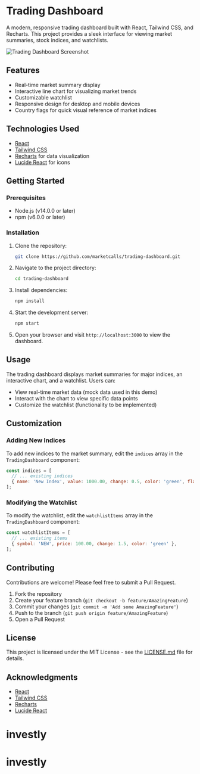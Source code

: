 # Trading Dashboard

A modern, responsive trading dashboard built with React, Tailwind CSS, and Recharts. This project provides a sleek interface for viewing market summaries, stock indices, and watchlists.

![Trading Dashboard Screenshot](http://www.marketcalls.in/wp-content/uploads/2024/06/Screenshot-2024-06-23-at-9.40.41 AM.png)

## Features

- Real-time market summary display
- Interactive line chart for visualizing market trends
- Customizable watchlist
- Responsive design for desktop and mobile devices
- Country flags for quick visual reference of market indices

## Technologies Used

- [React](https://reactjs.org/)
- [Tailwind CSS](https://tailwindcss.com/)
- [Recharts](https://recharts.org/) for data visualization
- [Lucide React](https://lucide.dev/) for icons

## Getting Started

### Prerequisites

- Node.js (v14.0.0 or later)
- npm (v6.0.0 or later)

### Installation

1. Clone the repository:
   ```sh
   git clone https://github.com/marketcalls/trading-dashboard.git
   ```

2. Navigate to the project directory:
   ```sh
   cd trading-dashboard
   ```

3. Install dependencies:
   ```sh
   npm install
   ```

4. Start the development server:
   ```sh
   npm start
   ```

5. Open your browser and visit `http://localhost:3000` to view the dashboard.

## Usage

The trading dashboard displays market summaries for major indices, an interactive chart, and a watchlist. Users can:

- View real-time market data (mock data used in this demo)
- Interact with the chart to view specific data points
- Customize the watchlist (functionality to be implemented)

## Customization

### Adding New Indices

To add new indices to the market summary, edit the `indices` array in the `TradingDashboard` component:

```javascript
const indices = [
  // ... existing indices
  { name: 'New Index', value: 1000.00, change: 0.5, color: 'green', flag: '🇺🇸' },
];
```

### Modifying the Watchlist

To modify the watchlist, edit the `watchlistItems` array in the `TradingDashboard` component:

```javascript
const watchlistItems = [
  // ... existing items
  { symbol: 'NEW', price: 100.00, change: 1.5, color: 'green' },
];
```

## Contributing

Contributions are welcome! Please feel free to submit a Pull Request.

1. Fork the repository
2. Create your feature branch (`git checkout -b feature/AmazingFeature`)
3. Commit your changes (`git commit -m 'Add some AmazingFeature'`)
4. Push to the branch (`git push origin feature/AmazingFeature`)
5. Open a Pull Request

## License

This project is licensed under the MIT License - see the [LICENSE.md](LICENSE.md) file for details.

## Acknowledgments

- [React](https://reactjs.org/)
- [Tailwind CSS](https://tailwindcss.com/)
- [Recharts](https://recharts.org/)
- [Lucide React](https://lucide.dev/)



# investly
# investly
